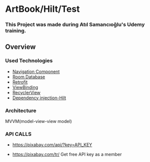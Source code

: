 # ArtBook/Hilt/Test

### This Project was made during Atıl Samancıoğlu's Udemy training.

## Overview

### Used Technologies

 - [Navigation Component](https://developer.android.com/guide/navigation)
 - [Room Database ](https://developer.android.com/training/data-storage/room)
 - [Retrofit](https://square.github.io/retrofit/)
 - [ViewBinding](https://developer.android.com/topic/libraries/view-binding)
 - [RecyclerView](https://developer.android.com/reference/kotlin/androidx/recyclerview/widget/RecyclerView)
 - [Dependency injection-Hilt](https://developer.android.com/training/dependency-injection/hilt-android)

 ### Architecture
 MVVM(model-view-view model)
 
 ### API CALLS
 - https://pixabay.com/api/?key=API_KEY
 
 - https://pixabay.com/tr/  Get free API key as a member
 

